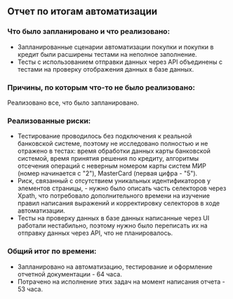 ## Отчет по итогам автоматизации
### Что было запланировано и что реализовано:
* Запланированные сценарии автоматизации покупки и покупки в кредит были расширены тестами на неполное заполнение.
* Тесты с использованием отправки данных через API объединены с тестами на проверку отображения данных в базе данных.

### Причины, по которым что-то не было реализовано:
Реализовано все, что было запланировано.
### Реализованные риски:
* Тестирование проводилось без подключения к реальной банковской системе, поэтому не исследовано полностью и не отражено в тестах: время обработки данных карты банковской системой, время принятия решения по кредиту, алгоритмы отсечения операций с неверным номером карты систем МИР (номер начинается с "2"), MasterCard (первая цифра - "5").
* Риск, связанный с отсутствием уникальных идентификаторов у элементов страницы, - нужно было описать часть селекторов через Xpath, что потребовало дополнительного времени на изучение правил написания выражений и корректировку селекторов в ходе автоматизации.
* Тесты на проверку данных в базе данных написанные через UI работали нестабильно, поэтому нужно было переписать их на отправку данных через API, что не планировалось.

### Общий итог по времени: 
* Запланировано на автоматизацию, тестирование и оформление отчетной документации - 64 часа.  
* Потрачено на исполнение этих задач на момент написания отчета - 53 часа.